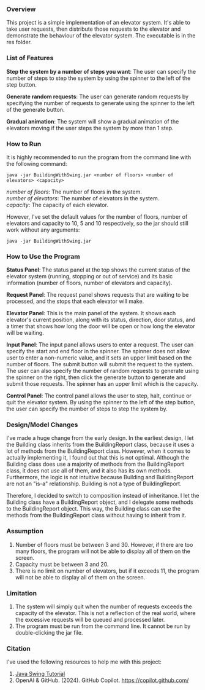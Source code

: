 ### Overview
This project is a simple implementation of an elevator system.
It's able to take user requests, then distribute those requests to the elevator and demonstrate the behaviour of the elevator system.
The executable is in the res folder.

### List of Features
__Step the system by a number of steps you want__: The user can specify the number of steps to step the system by using the spinner to the left of the step button.

__Generate random requests__: The user can generate random requests by specifying the number of requests to generate using the spinner to the left of the generate button.

__Gradual animation__: The system will show a gradual animation of the elevators moving if the user steps the system by more than 1 step.

### How to Run
It is highly recommended to run the program from the command line with the following command:

```java -jar BuildingWithSwing.jar <number of floors> <number of elevators> <capacity>```

_number of floors_: The number of floors in the system.\
_number of elevators_: The number of elevators in the system.\
_capacity_: The capacity of each elevator.

However, I've set the default values for the number of floors, number of elevators and capacity to 10, 5 and 10 respectively, so the jar should still work without any arguments:

```java -jar BuildingWithSwing.jar```

### How to Use the Program
__Status Panel__: The status panel at the top shows the current status of the elevator system (running, stopping or out of service) and its basic information (number of floors, number of elevators and capacity).

__Request Panel__: The request panel shows requests that are waiting to be processed, and the stops that each elevator will make.

__Elevator Panel__: This is the main panel of the system. It shows each elevator's current position, along with its status, direction, door status, and a timer that shows how long the door will be open or how long the elevator will be waiting.

__Input Panel__: The input panel allows users to enter a request. The user can specify the start and end floor in the spinner. The spinner does not allow user to enter a non-numeric value, and it sets an upper limit based on the number of floors. The submit button will submit the request to the system.\
The user can also specify the number of random requests to generate using the spinner on the right, then click the generate button to generate and submit those requests. The spinner has an upper limit which is the capacity.

__Control Panel__: The control panel allows the user to step, halt, continue or quit the elevator system. By using the spinner to the left of the step button, the user can specify the number of steps to step the system by.

### Design/Model Changes
I've made a huge change from the early design. In the earliest design, I let the Building class inherits from the BuildingReport class, because it uses a lot of methods from the BuildingReport class. However, when it comes to actually implementing it, I found out that this is not optimal. Although the Building class does use a majority of methods from the BuildingReport class, it does not use all of them, and it also has its own methods.\
Furthermore, the logic is not intuitive because Building and BuildingReport are not an "is-a" relationship. Building is not a type of BuildingReport.

Therefore, I decided to switch to composition instead of inheritance. I let the Building class have a BuildingReport object, and I delegate some methods to the BuildingReport object. This way, the Building class can use the methods from the BuildingReport class without having to inherit from it.

### Assumption
1. Number of floors must be between 3 and 30. However, if there are too many floors, the program will not be able to display all of them on the screen.
2. Capacity must be between 3 and 20.
3. There is no limit on number of elevators, but if it exceeds 11, the program will not be able to display all of them on the screen.

### Limitation
1. The system will simply quit when the number of requests exceeds the capacity of the elevator. This is not a reflection of the real world, where the excessive requests will be queued and processed later.
2. The program must be run from the command line. It cannot be run by double-clicking the jar file.

### Citation
I've used the following resources to help me with this project:
1. [Java Swing Tutorial](https://www.javatpoint.com/java-swing)
2. OpenAI & GitHub. (2024). GitHub Copilot. https://copilot.github.com/
